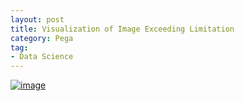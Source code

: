 ```yaml
---
layout: post
title: Visualization of Image Exceeding Limitation
category: Pega
tag:
- Data Science
---
```





[![image](https://jehyunlee.github.io/thumbnails/Python-DS/46_bnvis_0.png)](https://jehyunlee.github.io/2020/12/03/Python-DS-46-bnvis/)